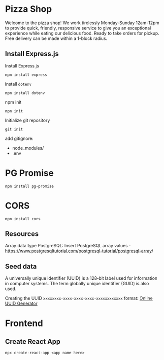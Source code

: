 # Pizza Shop

Welcome to the pizza shop! We work tirelessly Monday-Sunday 12am-12pm to provide quick, friendly, responsive service to give you an exceptional experience while eating our delicious food. Ready to take orders for pickup. Free delivery can be made within a 1-block radius.

## Install Express.js
Install Express.js
```
npm install express
```

install `dotenv`
```
npm install dotenv
```

npm init
```
npm init
```

Initialize git repository
```
git init
```

add gitignore:
- node_modules/
- .env

# PG Promise
```
npm install pg-promise
```

# CORS
```
npm install cors
``` 

## Resources

Array data type PostgreSQL:
Insert PostgreSQL array values -
https://www.postgresqltutorial.com/postgresql-tutorial/postgresql-array/

## Seed data
A universally unique identifier (UUID) is a 128-bit label used for information in computer systems. The term globally unique identifier (GUID) is also used.

Creating the UUID `xxxxxxxx-xxxx-xxxx-xxxx-xxxxxxxxxxxx` format: 
[Online UUID Generator](https://www.uuidgenerator.net/version1)



# Frontend
## Create React App
```
npx create-react-app <app name here>
```

